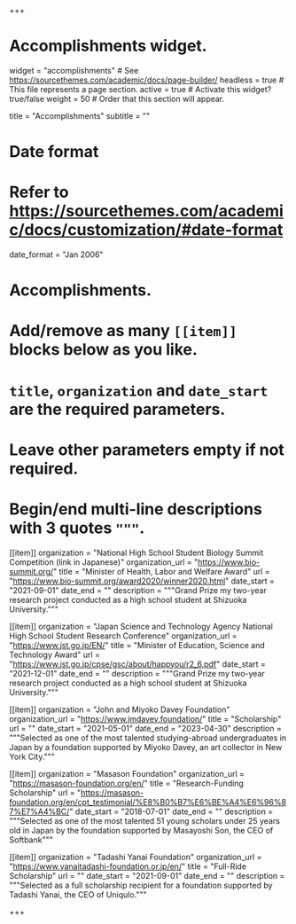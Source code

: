 +++
# Accomplishments widget.
widget = "accomplishments"  # See https://sourcethemes.com/academic/docs/page-builder/
headless = true  # This file represents a page section.
active = true  # Activate this widget? true/false
weight = 50  # Order that this section will appear.

title = "Accomplish&shy;ments"
subtitle = ""

# Date format
#   Refer to https://sourcethemes.com/academic/docs/customization/#date-format
date_format = "Jan 2006"

# Accomplishments.
#   Add/remove as many `[[item]]` blocks below as you like.
#   `title`, `organization` and `date_start` are the required parameters.
#   Leave other parameters empty if not required.
#   Begin/end multi-line descriptions with 3 quotes `"""`.

[[item]]
  organization = "National High School Student Biology Summit Competition (link in Japanese)"
  organization_url = "https://www.bio-summit.org/"
  title = "Minister of Health, Labor and Welfare Award"
  url = "https://www.bio-summit.org/award2020/winner2020.html"
  date_start = "2021-09-01"
  date_end = ""
  description = """Grand Prize my two-year research project conducted as a high school student at Shizuoka University."""

[[item]]
  organization = "Japan Science and Technology Agency National High School Student Research Conference"
  organization_url = "https://www.jst.go.jp/EN/"
  title = "Minister of Education, Science and Technology Award"
  url = "https://www.jst.go.jp/cpse/gsc/about/happyou/r2_6.pdf"
  date_start = "2021-12-01"
  date_end = ""
  description = """Grand Prize my two-year research project conducted as a high school student at Shizuoka University."""
  
[[item]]
  organization = "John and Miyoko Davey Foundation"
  organization_url = "https://www.jmdavey.foundation/"
  title = "Scholarship"
  url = ""
  date_start = "2021-05-01"
  date_end = "2023-04-30"
  description = """Selected as one of the most talented studying-abroad undergraduates in Japan by a foundation supported by Miyoko Davey, an art collector in New York City."""

[[item]]
  organization = "Masason Foundation"
  organization_url = "https://masason-foundation.org/en/"
  title = "Research-Funding Scholarship"
  url = "https://masason-foundation.org/en/cpt_testimonial/%E8%B0%B7%E6%BE%A4%E6%96%87%E7%A4%BC/"
  date_start = "2018-07-01"
  date_end = ""
  description = """Selected as one of the most talented 51 young scholars under 25 years old in Japan by the foundation supported by Masayoshi Son, the CEO of Softbank"""

[[item]]
  organization = "Tadashi Yanai Foundation"
  organization_url = "https://www.yanaitadashi-foundation.or.jp/en/"
  title = "Full-Ride Scholarship"
  url = ""
  date_start = "2021-09-01"
  date_end = ""
  description = """Selected as a full scholarship recipient for a foundation supported by Tadashi Yanai, the CEO of Uniqulo."""

+++
